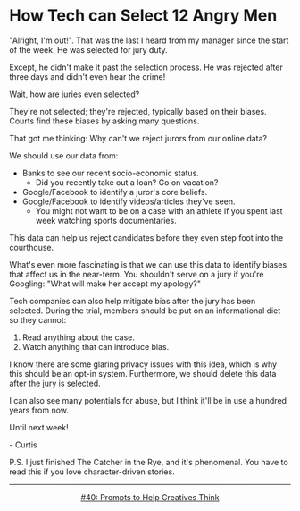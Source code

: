 # How Tech can Select 12 Angry Men

"Alright, I'm out!". That was the last I heard from my manager since the start of the week. He was selected for jury duty.

Except, he didn't make it past the selection process. He was rejected after three days and didn't even hear the crime!

Wait, how are juries even selected?

They're not selected; they're rejected, typically based on their biases. Courts find these biases by asking many questions.

That got me thinking: Why can't we reject jurors from our online data?

We should use our data from:

- Banks to see our recent socio-economic status.
  - Did you recently take out a loan? Go on vacation?
- Google/Facebook to identify a juror's core beliefs.
- Google/Facebook to identify videos/articles they've seen.
  - You might not want to be on a case with an athlete if you spent last week watching sports documentaries.

This data can help us reject candidates before they even step foot into the courthouse.

What's even more fascinating is that we can use this data to identify biases that affect us in the near-term. You shouldn't serve on a jury if you're Googling: "What will make her accept my apology?"

Tech companies can also help mitigate bias after the jury has been selected. During the trial, members should be put on an informational diet so they cannot:

1. Read anything about the case.
2. Watch anything that can introduce bias.

I know there are some glaring privacy issues with this idea, which is why this should be an opt-in system. Furthermore, we should delete this data after the jury is selected.

I can also see many potentials for abuse, but I think it'll be in use a hundred years from now.

Until next week!

\- Curtis

P.S. I just finished The Catcher in the Rye, and it's phenomenal. You have to read this if you love character-driven stories.

<!--START OF FOOTER-->
<hr style="margin-top:9px;height:1px;border: 0;background-image: linear-gradient(to right, rgba(0, 0, 0, 0.0), rgba(0, 0, 0, 0.5),rgba(0, 0, 0, 0.0));">
<!--START OF ISSUE NAVIGATION LINKS-->
<p align="center"><a href='040_prompts_to_help_creatives_think.md'>#40: Prompts to Help Creatives Think</a></p>
<!--START OF ISSUE NAVIGATION LINKS-->
<!--END OF FOOTER-->
